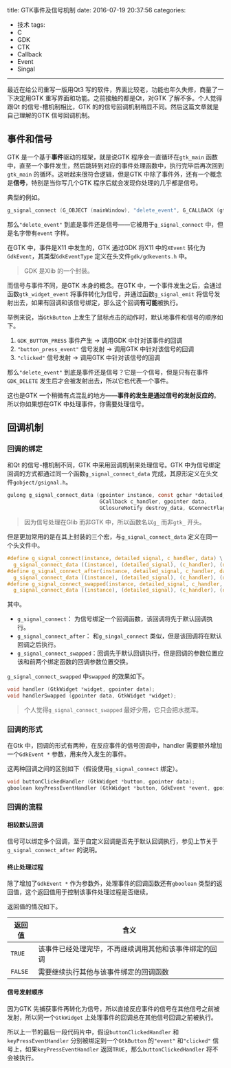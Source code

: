 title: GTK事件及信号机制
date: 2016-07-19 20:37:56
categories:
  - 技术
tags:
  - C
  - GDK
  - CTK
  - Callback
  - Event
  - Singal
---

最近在给公司重写一版用Qt3 写的软件，界面比较老，功能也年久失修，商量了一下决定用GTK 重写界面和功能。之前接触的都是Qt，对GTK 了解不多。个人觉得跟Qt 的信号-槽机制相比，GTK 的的信号回调机制稍显不同。然后这篇文章就是自己理解的GTK 信号回调机制。

## 事件和信号

GTK 是一个基于**事件**驱动的框架，就是说GTK 程序会一直循环在`gtk_main` 函数中，直至一个事件发生，然后跳转到对应的事件处理函数中，执行完毕后再次回到`gtk_main` 的循环。这听起来很符合逻辑，但是GTK 中除了事件外，还有一个概念是**信号**，特别是当你写几个GTK 程序后就会发现你处理的几乎都是信号。

典型的例如。

```c
g_signal_connect (G_OBJECT (mainWindow), "delete_event", G_CALLBACK (gtk_main_quit), NULL);
```

那么`"delete_event"` 到底是事件还是信号——它被用于`g_signal_connect` 中，但是名字带有`event` 字样。

<!-- more -->

在GTK 中，事件是X11 中发生的，GTK 通过GDK 将X11 中的`XEvent` 转化为`GdkEvent`，其类型`GdkEventType` 定义在头文件`gdk/gdkevents.h` 中。

> GDK 是Xlib 的一个封装。

而信号与事件不同，是GTK 本身的概念。在GTK 中，一个事件发生之后，会通过函数`gtk_widget_event` 将事件转化为信号，并通过函数`g_signal_emit` 将信号发射出去，如果有回调和该信号绑定，那么这个回调**有可能**被执行。

举例来说，当`GtkButton` 上发生了鼠标点击的动作时，默认地事件和信号的顺序如下。

1. `GDK_BUTTON_PRESS` 事件产生 -> 调用GDK 中针对该事件的回调
2. `"button_press_event"` 信号发射 -> 调用GTK 中针对该信号的回调
3. `"clicked"` 信号发射 -> 调用GTK 中针对该信号的回调

那么`"delete_event"` 到底是事件还是信号？它是一个信号，但是只有在事件`GDK_DELETE` 发生后才会被发射出去，所以它也代表一个事件。

这也是GTK 一个稍微有点混乱的地方——**事件的发生是通过信号的发射反应的**。所以你如果想在GTK 中处理事件，你需要处理信号。

## 回调机制

### 回调的绑定

和Qt 的信号-槽机制不同，GTK 中采用回调机制来处理信号。GTK 中为信号绑定回调的方式都通过同一个函数`g_signal_connect_data` 完成，其原形定义在头文件`gobject/gsignal.h`。

```c
gulong g_signal_connect_data (gpointer instance, const gchar *detailed_signal,
                              GCallback c_handler, gpointer data,
                              GClosureNotify destroy_data, GConnectFlags connect_flags);
```

> 因为信号处理在Glib 而非GTK 中，所以函数名以`g_` 而非`gtk_` 开头。

但是更加常用的是在其上封装的三个宏，与`g_signal_connect_data` 定义在同一个头文件中。

```c
#define g_signal_connect(instance, detailed_signal, c_handler, data) \
  g_signal_connect_data ((instance), (detailed_signal), (c_handler), (data), NULL, (GConnectFlags) 0)
#define g_signal_connect_after(instance, detailed_signal, c_handler, data) \
  g_signal_connect_data ((instance), (detailed_signal), (c_handler), (data), NULL, G_CONNECT_AFTER)
#define g_signal_connect_swapped(instance, detailed_signal, c_handler, data) \
  g_signal_connect_data ((instance), (detailed_signal), (c_handler), (data), NULL, G_CONNECT_SWAPPED)
```

其中。

+ `g_signal_connect`： 为信号绑定一个回调函数，该回调将先于默认回调执行。
+ `g_signal_connect_after`： 和`g_singal_connect` 类似，但是该回调将在默认回调之后执行。
+ `g_signal_connect_swapped`：回调先于默认回调执行，但是回调的参数位置应该和前两个绑定函数的回调参数位置交换。

`g_signal_connect_swapped` 中`swapped` 的效果如下。

```c
void handler (GtkWidget *widget, gpointer data);
void handlerSwapped (gpointer data, GtkWidget *widget);
```

> 个人觉得`g_signal_connect_swapped` 最好少用，它只会把水搅浑。

### 回调的形式

在Gtk 中，回调的形式有两种，在反应事件的信号回调中，handler 需要额外增加一个`GdkEvent *` 参数，用来传入发生的事件。

这两种回调之间的区别如下（假设使用`g_signal_connect` 绑定）。

```c
void buttonClickedHandler (GtkWidget *button, gpointer data);
gboolean keyPressEventHandler (GtkWidget *button, GdkEvent *event, gpointer data);
```

### 回调的流程

#### 相较默认回调

信号可以绑定多个回调，至于自定义回调是否先于默认回调执行，参见上节关于`g_signal_connect_after` 的说明。

#### 终止处理过程

除了增加了`GdkEvent *` 作为参数外，处理事件的回调函数还有`gboolean` 类型的返回值，这个返回值用于控制该事件处理过程是否继续。

返回值的情况如下。

| 返回值 | 含义 |
| --- | --- |
| `TRUE` | 该事件已经处理完毕，不再继续调用其他和该事件绑定的回调 |
| `FALSE` | 需要继续执行其他与该事件绑定的回调函数 |

#### 信号发射顺序

因为GTK 先捕获事件再转化为信号，所以直接反应事件的信号在其他信号之前被发射，所以同一个`GtkWidget` 上处理事件的回调总在其他信号回调之前被执行。

所以上一节的最后一段代码片中，假设`buttonClickedHandler` 和`keyPressEventHandler`  分别被绑定到一个`GtkButton` 的`"event"` 和`"clicked"` 信号上，如果`keyPressEventHandler` 返回`TRUE`，那么`buttonClickedHandler` 将不会被执行。

